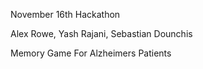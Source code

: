 November 16th Hackathon

Alex Rowe, Yash Rajani, Sebastian Dounchis

Memory Game For Alzheimers Patients
